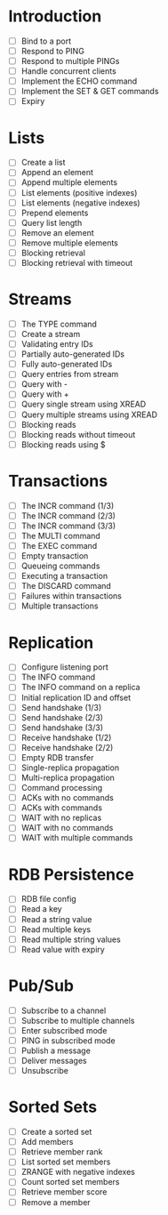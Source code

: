 # Introduction
  - [ ] Bind to a port
  - [ ] Respond to PING
  - [ ] Respond to multiple PINGs
  - [ ] Handle concurrent clients
  - [ ] Implement the ECHO command
  - [ ] Implement the SET & GET commands
  - [ ] Expiry

# Lists
  - [ ] Create a list
  - [ ] Append an element
  - [ ] Append multiple elements
  - [ ] List elements (positive indexes)
  - [ ] List elements (negative indexes)
  - [ ] Prepend elements
  - [ ] Query list length
  - [ ] Remove an element
  - [ ] Remove multiple elements
  - [ ] Blocking retrieval
  - [ ] Blocking retrieval with timeout

# Streams
  - [ ] The TYPE command
  - [ ] Create a stream
  - [ ] Validating entry IDs
  - [ ] Partially auto-generated IDs
  - [ ] Fully auto-generated IDs
  - [ ] Query entries from stream
  - [ ] Query with -
  - [ ] Query with +
  - [ ] Query single stream using XREAD
  - [ ] Query multiple streams using XREAD
  - [ ] Blocking reads
  - [ ] Blocking reads without timeout
  - [ ] Blocking reads using $

# Transactions
  - [ ] The INCR command (1/3)
  - [ ] The INCR command (2/3)
  - [ ] The INCR command (3/3)
  - [ ] The MULTI command
  - [ ] The EXEC command
  - [ ] Empty transaction
  - [ ] Queueing commands
  - [ ] Executing a transaction
  - [ ] The DISCARD command
  - [ ] Failures within transactions
  - [ ] Multiple transactions

# Replication
  - [ ] Configure listening port
  - [ ] The INFO command
  - [ ] The INFO command on a replica
  - [ ] Initial replication ID and offset
  - [ ] Send handshake (1/3)
  - [ ] Send handshake (2/3)
  - [ ] Send handshake (3/3)
  - [ ] Receive handshake (1/2)
  - [ ] Receive handshake (2/2)
  - [ ] Empty RDB transfer
  - [ ] Single-replica propagation
  - [ ] Multi-replica propagation
  - [ ] Command processing
  - [ ] ACKs with no commands
  - [ ] ACKs with commands
  - [ ] WAIT with no replicas
  - [ ] WAIT with no commands
  - [ ] WAIT with multiple commands

# RDB Persistence
  - [ ] RDB file config
  - [ ] Read a key
  - [ ] Read a string value
  - [ ] Read multiple keys
  - [ ] Read multiple string values
  - [ ] Read value with expiry

# Pub/Sub
  - [ ] Subscribe to a channel
  - [ ] Subscribe to multiple channels
  - [ ] Enter subscribed mode
  - [ ] PING in subscribed mode
  - [ ] Publish a message
  - [ ] Deliver messages
  - [ ] Unsubscribe

# Sorted Sets
  - [ ] Create a sorted set
  - [ ] Add members
  - [ ] Retrieve member rank
  - [ ] List sorted set members
  - [ ] ZRANGE with negative indexes
  - [ ] Count sorted set members
  - [ ] Retrieve member score
  - [ ] Remove a member